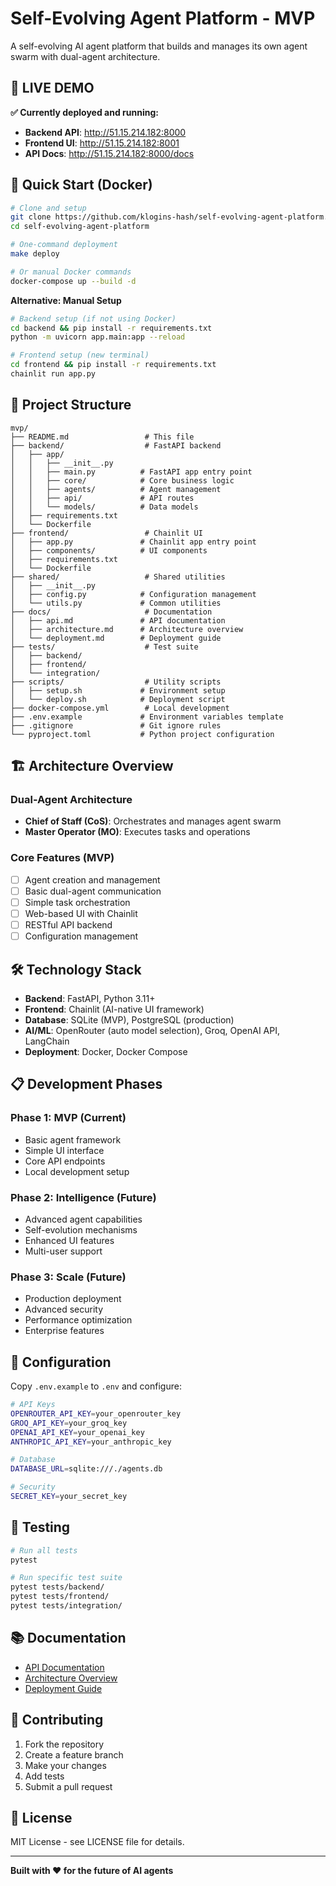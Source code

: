 # Self-Evolving Agent Platform - MVP

A self-evolving AI agent platform that builds and manages its own agent swarm with dual-agent architecture.

## 🚀 **LIVE DEMO** 

**✅ Currently deployed and running:**
- **Backend API**: http://51.15.214.182:8000
- **Frontend UI**: http://51.15.214.182:8001  
- **API Docs**: http://51.15.214.182:8000/docs

## 🚀 Quick Start (Docker)

```bash
# Clone and setup
git clone https://github.com/klogins-hash/self-evolving-agent-platform.git
cd self-evolving-agent-platform

# One-command deployment
make deploy

# Or manual Docker commands
docker-compose up --build -d
```

**Alternative: Manual Setup**
```bash
# Backend setup (if not using Docker)
cd backend && pip install -r requirements.txt
python -m uvicorn app.main:app --reload

# Frontend setup (new terminal)
cd frontend && pip install -r requirements.txt
chainlit run app.py
```

## 📁 Project Structure

```
mvp/
├── README.md                 # This file
├── backend/                  # FastAPI backend
│   ├── app/
│   │   ├── __init__.py
│   │   ├── main.py          # FastAPI app entry point
│   │   ├── core/            # Core business logic
│   │   ├── agents/          # Agent management
│   │   ├── api/             # API routes
│   │   └── models/          # Data models
│   ├── requirements.txt
│   └── Dockerfile
├── frontend/                 # Chainlit UI
│   ├── app.py               # Chainlit app entry point
│   ├── components/          # UI components
│   ├── requirements.txt
│   └── Dockerfile
├── shared/                   # Shared utilities
│   ├── __init__.py
│   ├── config.py            # Configuration management
│   └── utils.py             # Common utilities
├── docs/                     # Documentation
│   ├── api.md               # API documentation
│   ├── architecture.md      # Architecture overview
│   └── deployment.md        # Deployment guide
├── tests/                    # Test suite
│   ├── backend/
│   ├── frontend/
│   └── integration/
├── scripts/                  # Utility scripts
│   ├── setup.sh             # Environment setup
│   └── deploy.sh            # Deployment script
├── docker-compose.yml        # Local development
├── .env.example             # Environment variables template
├── .gitignore               # Git ignore rules
└── pyproject.toml           # Python project configuration
```

## 🏗️ Architecture Overview

### Dual-Agent Architecture
- **Chief of Staff (CoS)**: Orchestrates and manages agent swarm
- **Master Operator (MO)**: Executes tasks and operations

### Core Features (MVP)
- [ ] Agent creation and management
- [ ] Basic dual-agent communication
- [ ] Simple task orchestration
- [ ] Web-based UI with Chainlit
- [ ] RESTful API backend
- [ ] Configuration management

## 🛠️ Technology Stack

- **Backend**: FastAPI, Python 3.11+
- **Frontend**: Chainlit (AI-native UI framework)
- **Database**: SQLite (MVP), PostgreSQL (production)
- **AI/ML**: OpenRouter (auto model selection), Groq, OpenAI API, LangChain
- **Deployment**: Docker, Docker Compose

## 📋 Development Phases

### Phase 1: MVP (Current)
- Basic agent framework
- Simple UI interface
- Core API endpoints
- Local development setup

### Phase 2: Intelligence (Future)
- Advanced agent capabilities
- Self-evolution mechanisms
- Enhanced UI features
- Multi-user support

### Phase 3: Scale (Future)
- Production deployment
- Advanced security
- Performance optimization
- Enterprise features

## 🔧 Configuration

Copy `.env.example` to `.env` and configure:

```bash
# API Keys
OPENROUTER_API_KEY=your_openrouter_key
GROQ_API_KEY=your_groq_key
OPENAI_API_KEY=your_openai_key
ANTHROPIC_API_KEY=your_anthropic_key

# Database
DATABASE_URL=sqlite:///./agents.db

# Security
SECRET_KEY=your_secret_key
```

## 🧪 Testing

```bash
# Run all tests
pytest

# Run specific test suite
pytest tests/backend/
pytest tests/frontend/
pytest tests/integration/
```

## 📚 Documentation

- [API Documentation](docs/api.md)
- [Architecture Overview](docs/architecture.md)
- [Deployment Guide](docs/deployment.md)

## 🤝 Contributing

1. Fork the repository
2. Create a feature branch
3. Make your changes
4. Add tests
5. Submit a pull request

## 📄 License

MIT License - see LICENSE file for details.

---

**Built with ❤️ for the future of AI agents**
